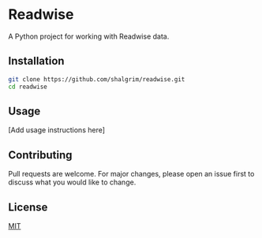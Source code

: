 # Readwise

A Python project for working with Readwise data.

## Installation

```bash
git clone https://github.com/shalgrim/readwise.git
cd readwise
```

## Usage

[Add usage instructions here]

## Contributing

Pull requests are welcome. For major changes, please open an issue first to discuss what you would like to change.

## License

[MIT](https://choosealicense.com/licenses/mit/)